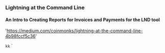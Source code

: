 ### Lightning at the Command Line
#### An Intro to Creating Reports for Invoices and Payments for the LND tool

'https://medium.com/coinmonks/lightning-at-the-command-line-4b98fccf5c36'

`kk`
`

